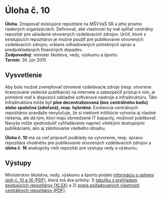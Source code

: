 ﻿# Úloha č. 10

**Úloha**: Zmapovať existujúce repozitáre na MŠVVaŠ SR a jeho priamo riadených organizáciách. Definovať, aké vlastnosti by mal spĺňať centrálny repozitár pre ukladanie otvorených vzdelávacích zdrojov. Určiť, ktoré z existujúcich repozitárov je možné použiť pre publikovanie otvorených vzdelávacích zdrojov, vrátane odhadovaných potrebných úprav a predpokladaných finančných dopadov.
<br>
**Zodpovedný**: minister školstva, vedy, výskumu a športu
<br>
**Termín**: 30. jún 2015

## Vysvetlenie

Aby bolo možné zverejňovať otvorené vzdelávacie zdroje (resp. otvorene licencované vedecké publikácie) na internete a zabezpečiť prístup k nim, je potrebné mať k dispozícii základné softvérové nástroje a infraštruktúru. Táto infraštruktúra môže byť **plne decentralizovaná (bez centrálneho bodu) alebo spoločná (zdieľaná), resp. hybridná**. Existencia centrálnych repozitárov pravdaže nevylučuje, že si niektoré inštitúcie vytvoria aj vlastné riešenia, ale dá tým, ktorí majú obmedzené IT kapacity, možnosť publikovať. Navyše môže zjednodušiť vyhľadávanie naprieč všetkými dostupnými publikáciami, ako aj zálohovanie všetkého obsahu.

**Úloha č. 10** má za cieľ pripraviť podklady na vytvorenie, resp. úpravu repozitára vhodného pre publikovanie otvorených vzdelávacích zdrojov a **úloha č. 16** analogicky rieši repozitár pre výstupy vedy a výskumu.

## Výstupy

Ministerstvo školstva, vedy, výskumu a športu podalo [informáciu o splnení úloh č. 10 a 16 (PDF)](msvvas-10+16-list.pdf), ktorá má dve prílohy: 1) [tabuľku s prehľadom existujúcich repozitárov (XLSX)](msvvas-10+16-priloha1.xlsx) a 2) [popis požadovaných vlastností centrálnych repozitárov (PDF)](msvvas-10+16-priloha2.pdf).
